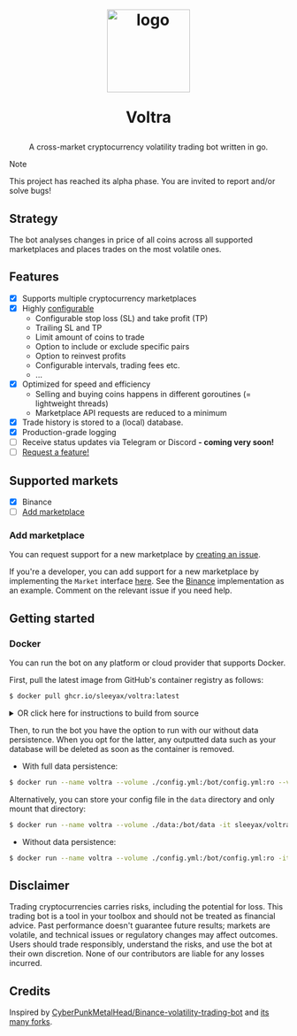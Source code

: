 <h1 align="center">
  <img width="150" src="https://i.ibb.co/3Y1sJDQ/c175b5cd-93cd-4942-b040-d4f4b5abd2b2.jpg" alt="logo" />
  <p>Voltra</p>
</h1>
<p align="center">A cross-market cryptocurrency volatility trading bot written in go.</p>

> [!NOTE]  
> This project has reached its alpha phase. You are invited to report and/or solve bugs!

## Strategy
The bot analyses changes in price of all coins across all supported marketplaces and places trades on the most volatile ones.

## Features
- [x] Supports multiple cryptocurrency marketplaces
- [x] Highly [configurable](./config.example.yml)
    - Configurable stop loss (SL) and take profit (TP)
    - Trailing SL and TP
    - Limit amount of coins to trade
    - Option to include or exclude specific pairs
    - Option to reinvest profits
    - Configurable intervals, trading fees etc.
    - ...
- [x] Optimized for speed and efficiency
    - Selling and buying coins happens in different goroutines (= lightweight threads)
    - Marketplace API requests are reduced to a minimum
- [x] Trade history is stored to a (local) database. 
- [x] Production-grade logging
- [ ] Receive status updates via Telegram or Discord **- coming very soon!**
- [ ] [Request a feature!](https://github.com/sleeyax/voltra/issues/new?assignees=&labels=feature&projects=&template=feature_request.md&title=)

## Supported markets
- [x] Binance
- [ ] [Add marketplace](#add-marketplace)

### Add marketplace
You can request support for a new marketplace by [creating an issue](https://github.com/sleeyax/voltra/issues/new?assignees=&labels=feature&projects=&template=feature_request.md&title=).

If you're a developer, you can add support for a new marketplace by implementing the `Market` interface [here](https://github.com/sleeyax/voltra/blob/main/internal/market/market.go).
See the [Binance](https://github.com/sleeyax/gvoltra/blob/main/internal/market/binance.go) implementation as an example. Comment on the relevant issue if you need help.

## Getting started

### Docker
You can run the bot on any platform or cloud provider that supports Docker.

First, pull the latest image from GitHub's container registry as follows:
```sh
$ docker pull ghcr.io/sleeyax/voltra:latest
```

<details>
  <summary>OR click here for instructions to build from source</summary>
  Clone the source code and build the docker image locally:

  ```sh
  $ git clone https://github.com/sleeyax/voltra.git
  $ cd voltra
  $ docker build --tag ghcr.io/sleeyax/voltra:latest .
  ```
</details>

Then, to run the bot you have the option to run with our without data persistence. When you opt for the latter, any outputted data such as your database will be deleted as soon as the container is removed.

- With full data persistence:

```sh
$ docker run --name voltra --volume ./config.yml:/bot/config.yml:ro --volume ./data:/bot/data -it sleeyax/voltra:latest
```

Alternatively, you can store your config file in the `data` directory and only mount that directory:

```sh
$ docker run --name voltra --volume ./data:/bot/data -it sleeyax/voltra:latest
```

- Without data persistence:

```sh
$ docker run --name voltra --volume ./config.yml:/bot/config.yml:ro -it sleeyax/voltra:latest
```

## Disclaimer
Trading cryptocurrencies carries risks, including the potential for loss. 
This trading bot is a tool in your toolbox and should not be treated as financial advice. 
Past performance doesn't guarantee future results; markets are volatile, and technical issues or regulatory changes may affect outcomes. 
Users should trade responsibly, understand the risks, and use the bot at their own discretion. 
None of our contributors are liable for any losses incurred.

## Credits
Inspired by [CyberPunkMetalHead/Binance-volatility-trading-bot](https://github.com/CyberPunkMetalHead/Binance-volatility-trading-bot) and [its many forks](https://useful-forks.github.io/?repo=CyberPunkMetalHead/Binance-volatility-trading-bot).
